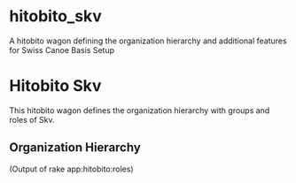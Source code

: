 # hitobito_skv
A hitobito wagon defining the organization hierarchy and additional features for Swiss Canoe
Basis Setup 

# Hitobito Skv

This hitobito wagon defines the organization hierarchy with groups and roles
of Skv.


## Organization Hierarchy


(Output of rake app:hitobito:roles)